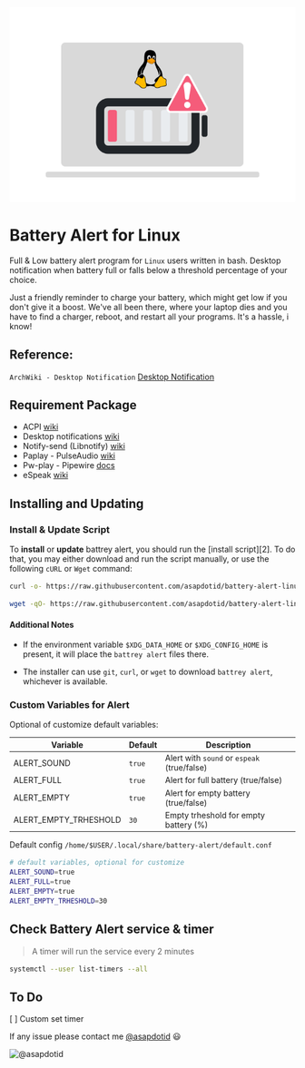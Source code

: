 <p align="center">
    <img src="assets/battery-alert-linux.png" width="600" />
</p>

# Battery Alert for Linux

Full & Low battery alert program for `Linux` users written in bash.
Desktop notification when battery full or falls below a threshold percentage of your choice.

Just a friendly reminder to charge your battery, which might get low if you don't give it a boost. We've all been there, where your laptop dies and you have to find a charger, reboot, and restart all your programs. It's a hassle, i know!

## Reference:

`ArchWiki - Desktop Notification` [Desktop Notification](https://wiki.archlinux.org/title/Desktop_notifications)

## Requirement Package

-   ACPI [wiki](https://en.wikipedia.org/wiki/ACPI)
-   Desktop notifications [wiki](https://wiki.archlinux.org/title/Desktop_notifications)
-   Notify-send (Libnotify) [wiki](https://man.archlinux.org/man/notify-send.1.en)
-   Paplay - PulseAudio [wiki](https://linux.die.net/man/1/paplay)
-   Pw-play - Pipewire [docs](https://docs.pipewire.org/page_man_pw-cat_1.html)
-   eSpeak [wiki](https://espeak.sourceforge.net/)

## Installing and Updating

### Install & Update Script

To **install** or **update** battrey alert, you should run the [install script][2]. To do that, you may either download and run the script manually, or use the following `cURL` or `Wget` command:

```sh
curl -o- https://raw.githubusercontent.com/asapdotid/battery-alert-linux/refs/heads/main/install.sh | bash
```

```sh
wget -qO- https://raw.githubusercontent.com/asapdotid/battery-alert-linux/refs/heads/main/install.sh | bash
```

#### Additional Notes

-   If the environment variable `$XDG_DATA_HOME` or `$XDG_CONFIG_HOME` is present, it will place the `battrey alert` files there.</sub>

-   The installer can use `git`, `curl`, or `wget` to download `battrey alert`, whichever is available.

### Custom Variables for Alert

Optional of customize default variables:

| Variable              | Default | Description                                 |
| --------------------- | ------- | ------------------------------------------- |
| ALERT_SOUND           | `true`  | Alert with `sound` or `espeak` (true/false) |
| ALERT_FULL            | `true`  | Alert for full battery (true/false)         |
| ALERT_EMPTY           | `true`  | Alert for empty battery (true/false)        |
| ALERT_EMPTY_TRHESHOLD | `30`    | Empty trheshold for empty battery (%)       |

Default config `/home/$USER/.local/share/battery-alert/default.conf`

```bash
# default variables, optional for customize
ALERT_SOUND=true
ALERT_FULL=true
ALERT_EMPTY=true
ALERT_EMPTY_TRHESHOLD=30
```

## Check Battery Alert service & timer

> A timer will run the service every 2 minutes

```bash
systemctl --user list-timers --all
```

## To Do

[ ] Custom set timer

If any issue please contact me [@asapdotid](mailto:asapdotid@gmail.com) 😃

<img class="float-left rounded-2 avatar-user" src="https://avatars.githubusercontent.com/u/34257858?s=96&amp;v=4" width="48" height="48" alt="@asapdotid">
